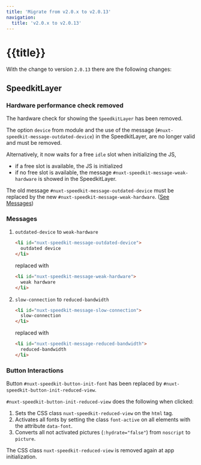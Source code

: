 ```yaml
---
title: 'Migrate from v2.0.x to v2.0.13'
navigation: 
  title: 'v2.0.x to v2.0.13'
---
```


# {{title}}

With the change to version `2.0.13` there are the following changes:

## SpeedkitLayer

### Hardware performance check removed

The hardware check for showing the `SpeedkitLayer` has been removed.

The option `device` from module and the use of the message (`#nuxt-speedkit-message-outdated-device`) in the SpeedkitLayer, are no longer valid and must be removed.

Alternatively, it now waits for a free `idle` slot when initializing the JS,

- if a free slot is available, the JS is initialized
- if no free slot is available, the message `#nuxt-speedkit-message-weak-hardware` is showed in the SpeedkitLayer.

The old message `#nuxt-speedkit-message-outdated-device` must be replaced by the new `#nuxt-speedkit-message-weak-hardware`. ([See Messages](#messages))

### Messages

1. `outdated-device` to `weak-hardware`

    ```html
    <li id="nuxt-speedkit-message-outdated-device">
      outdated device
    </li>
    ```

    replaced with

    ```html
    <li id="nuxt-speedkit-message-weak-hardware">
      weak hardware
    </li>
    ```

2. `slow-connection` to `reduced-bandwidth`

    ```html
    <li id="nuxt-speedkit-message-slow-connection">
      slow-connection
    </li>
    ```

    replaced with

    ```html
    <li id="nuxt-speedkit-message-reduced-bandwidth">
      reduced-bandwidth
    </li>
    ```

### Button Interactions

Button `#nuxt-speedkit-button-init-font` has been replaced by `#nuxt-speedkit-button-init-reduced-view`.

`#nuxt-speedkit-button-init-reduced-view` does the following when clicked:

1. Sets the CSS class `nuxt-speedkit-reduced-view` on the `html` tag.
2. Activates all fonts by setting the class `font-active` on all elements with the attribute `data-font`.
3. Converts all not activated pictures (`:hydrate="false"`) from `noscript` to `picture`.

<alert>The CSS class `nuxt-speedkit-reduced-view` is removed again at app initialization.</alert>
